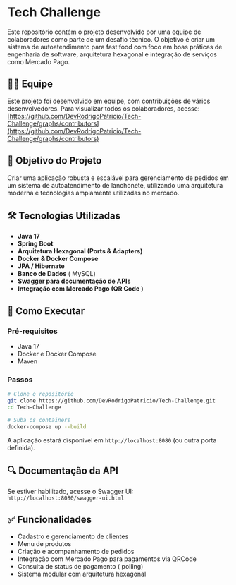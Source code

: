 
# Tech Challenge

Este repositório contém o projeto desenvolvido por uma equipe de colaboradores como parte de um desafio técnico. O objetivo é criar um sistema de autoatendimento para fast food com foco em boas práticas de engenharia de software, arquitetura hexagonal e integração de serviços como Mercado Pago.

## 👨‍💻 Equipe

Este projeto foi desenvolvido em equipe, com contribuições de vários desenvolvedores. Para visualizar todos os colaboradores, acesse:  
[https://github.com/DevRodrigoPatricio/Tech-Challenge/graphs/contributors](https://github.com/DevRodrigoPatricio/Tech-Challenge/graphs/contributors)

## 🚀 Objetivo do Projeto

Criar uma aplicação robusta e escalável para gerenciamento de pedidos em um sistema de autoatendimento de lanchonete, utilizando uma arquitetura moderna e tecnologias amplamente utilizadas no mercado.

## 🛠️ Tecnologias Utilizadas

- **Java 17**
- **Spring Boot**
- **Arquitetura Hexagonal (Ports & Adapters)**
- **Docker & Docker Compose**
- **JPA / Hibernate**
- **Banco de Dados** ( MySQL)
- **Swagger para documentação de APIs**
- **Integração com Mercado Pago (QR Code )**


## 🧪 Como Executar

### Pré-requisitos

- Java 17
- Docker e Docker Compose
- Maven

### Passos

```bash
# Clone o repositório
git clone https://github.com/DevRodrigoPatricio/Tech-Challenge.git
cd Tech-Challenge

# Suba os containers
docker-compose up --build
```

A aplicação estará disponível em `http://localhost:8080` (ou outra porta definida).

## 🔍 Documentação da API

Se estiver habilitado, acesse o Swagger UI:  
`http://localhost:8080/swagger-ui.html`

## ✅ Funcionalidades

- Cadastro e gerenciamento de clientes
- Menu de produtos
- Criação e acompanhamento de pedidos
- Integração com Mercado Pago para pagamentos via QRCode
- Consulta de status de pagamento ( polling)
- Sistema modular com arquitetura hexagonal

